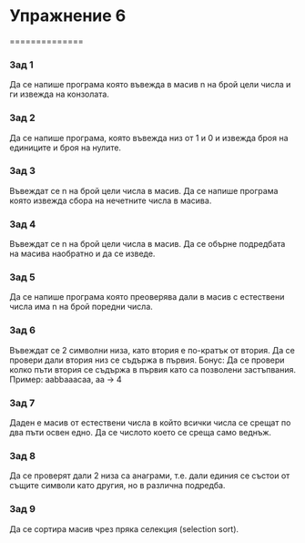# Упражнение 6

==============

### Зад 1 ####
Да се напише програма която въвежда в масив n на брой цели числа и ги извежда на конзолата.

### Зад 2 ###
Да се напише програма, която въвежда низ от 1 и 0 и извежда броя на единиците и броя на нулите.

### Зад 3 ###
Въвеждат се n на брой цели числа в масив. Да се напише програма която извежда сбора на нечетните числа в масива.

### Зад 4 ###
Въвеждат се n на брой цели числа в масив. Да се обърне подредбата на масива наобратно и да се изведе.

### Зад 5 ###
Да се напише програма която преоверява дали в масив с естествени числа има n на брой поредни числа.

### Зад 6 ###
Въвеждат се 2 символни низа, като втория е по-кратък от втория. Да се провери дали втория низ се съдържа в първия.
Бонус:
Да се провери колко пъти втория се съдържа в първия като са позволени застъпвания.
Пример: aabbaaacaa, aa -> 4

### Зад 7 ###
Даден е масив от естествени числа в който всички числа се срещат по два пъти освен едно. Да се числото което се среща само веднъж.

### Зад 8 ###
Да се проверят дали 2 низа са анаграми, т.е. дали единия се състои от същите символи като другия, но в различна подредба.

### Зад 9 ###
Да се сортира масив чрез пряка селекция (selection sort).
